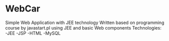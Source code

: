 # WebCar
Simple Web Application with JEE technology
Written based on programming course by javastart.pl using JEE and basic Web components
Technologies:
-JEE
-JSP
-HTML
-MySQL


